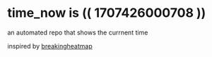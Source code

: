 # time_now is (( 1707426000708 ))

an automated repo that shows the currnent time

inspired by [breakingheatmap](https://github.com/breakingheatmap/breakingheatmap)